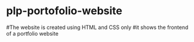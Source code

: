# plp-portofolio-website
#The website is created using HTML and CSS only
#it shows the frontend of a portfolio website 
